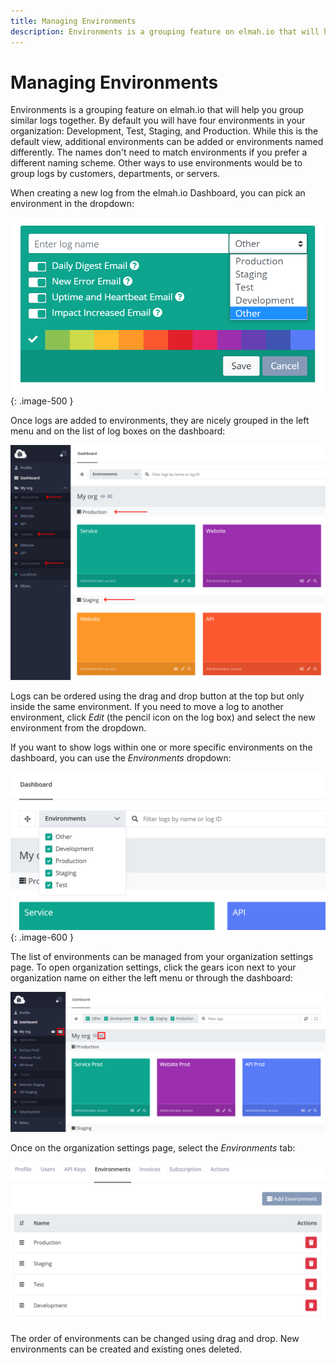 ```yaml
---
title: Managing Environments
description: Environments is a grouping feature on elmah.io that will help you group similar logs together. Learn how to create custom ones and assign logs.
---
```


# Managing Environments

Environments is a grouping feature on elmah.io that will help you group similar logs together. By default you will have four environments in your organization: Development, Test, Staging, and Production. While this is the default view, additional environments can be added or environments named differently. The names don't need to match environments if you prefer a different naming scheme. Other ways to use environments would be to group logs by customers, departments, or servers.

When creating a new log from the elmah.io Dashboard, you can pick an environment in the dropdown:

![Pick environment](images/pick-environment.png){: .image-500 }

Once logs are added to environments, they are nicely grouped in the left menu and on the list of log boxes on the dashboard:

![Environments](images/environments.png)

Logs can be ordered using the drag and drop button at the top but only inside the same environment. If you need to move a log to another environment, click *Edit* (the pencil icon on the log box) and select the new environment from the dropdown.

If you want to show logs within one or more specific environments on the dashboard, you can use the *Environments* dropdown:

![Environments dropdown](images/environments-dropdown.png){: .image-600 }

The list of environments can be managed from your organization settings page. To open organization settings, click the gears icon next to your organization name on either the left menu or through the dashboard:

![Organization settings](images/organization-settings.png)

Once on the organization settings page, select the *Environments* tab:

![Manage environments](images/managing-environments.png)

The order of environments can be changed using drag and drop. New environments can be created and existing ones deleted.